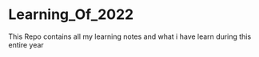 # Learning_Of_2022
This Repo contains all my learning notes and what i have learn during this entire year

